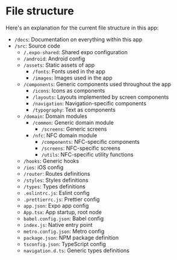 # File structure

Here's an explanation for the current file structure in this app:

- `/docs`: Documentation on everything within this app
- `/src`: Source code
  - `/.expo-shared`: Shared expo configuration
  - `/android`: Android config
  - `/assets`: Static assets of app
    - `/fonts`: Fonts used in the app
    - `/images`: Images used in the app
  - `/components`: Generic components used throughout the app
    - `/icons`: Icons as components
    - `/layouts`: Layouts implemented by screen components
    - `/navigation`: Navigation-specific components
    - `/typography`: Text as components
  - `/domain`: Domain modules
    - `/common`: Generic domain module
      - `/screens`: Generic screens
    - `/nfc`: NFC domain module
      - `/components`: NFC-specific components
      - `/screens`: NFC-specific screens
      - `/utils`: NFC-specific utility functions
  - `/hooks`: Generic hooks
  - `/ios`: iOS config
  - `/router`: Routes definitions
  - `/styles`: Styles definitions
  - `/types`: Types definitions
  - `.eslintrc.js`: Eslint config
  - `.prettierrc.js`: Prettier config
  - `app.json`: Expo app config
  - `App.tsx`: App startup, root node
  - `babel.config.json`: Babel config
  - `index.js`: Native entry point
  - `metro.config.json`: Metro config
  - `package.json`: NPM package definition
  - `tsconfig.json`: TypeScript config
  - `navigation.d.ts`: Generic types definitions
